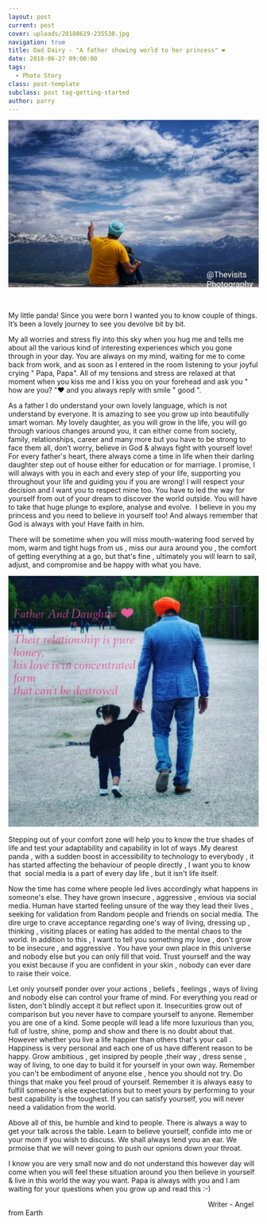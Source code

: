 ```yaml
---
layout: post
current: post
cover: uploads/20180619-235538.jpg
navigation: true
title: Dad Dairy - "A father showing world to her princess" ❤
date: 2018-06-27 09:00:00
tags:
  - Photo Story
class: post-template
subclass: post tag-getting-started
author: parry
---
```


![](/uploads/20180619-235538.jpg)

&nbsp;

My little panda! Since you were born I wanted you to know couple of things. It’s been a lovely journey to see you devolve bit by bit.

My all worries and stress fly into this sky when you hug me and tells me about all the various kind of interesting experiences which you gone through in your day. You are always on my mind, waiting for me to come back from work, and as soon as I entered in the room listening to your joyful crying " Papa, Papa". All of my tensions and stress are relaxed at that moment when you kiss me and I kiss you on your forehead and ask you " how are you? "❤ and you always reply with smile " good ".&nbsp;

As a father I do understand your own lovely language, which is not understand by everyone. It is amazing to see you grow up into beautifully smart woman. My lovely daughter, as you will grow in the life, you will go through various changes around you, it can either come from society, family, relationships, career and many more but you have to be strong to face them all, don’t worry, believe in God & always fight with yourself love! For every father's heart, there always come a time in life when their darling daughter step out of house either for education or for marriage. I promise, I will always with you in each and every step of your life, supporting you throughout your life and guiding you if you are wrong! I will respect your decision and I want you to respect mine too. You have to led the way for yourself from out of your dream to discover the world outside. You will have to take that huge plunge to explore, analyse and evolve.&nbsp; I believe in you my princess and you need to believe in yourself too! And always remember that God is always with you! Have faith in him.

There will be sometime when you will miss mouth-watering food served by mom, warm and tight hugs from us , miss our aura around you , the comfort of getting everything at a go, but that's fine , ultimately you will learn to sail, adjust, and compromise and be happy with what you have.

![](/uploads/10.jpeg)

Stepping out of your comfort zone will help you to know the true shades of life and test your adaptability and capability in lot of ways .My dearest panda , with a sudden boost in accessibility to technology to everybody , it has started affecting the behaviour of people directly , I want you to know that&nbsp; social media is a part of every day life , but it isn't life itself.

Now the time has come where people led lives accordingly what happens in someone's else. They have grown insecure , aggressive , envious via social media. Human have started feeling unsure of the way they lead their lives , seeking for validation from Random people and friends on social media. The dire urge to crave acceptance regarding one's way of living, dressing up , thinking , visiting places or eating has added to the mental chaos to the world. In addition to this , I want to tell you something my love , don't grow to be insecure , and aggressive . You have your own place in this universe and nobody else but you can only fill that void. Trust yourself and the way you exist because if you are confident in your skin , nobody can ever dare to raise their voice.

Let only yourself ponder over your actions , beliefs , feelings , ways of living and nobody else can control your frame of mind. For everything you read or listen, don't blindly accept it but reflect upon it. Insecurities grow out of comparison but you never have to compare yourself to anyone. Remember you are one of a kind. Some people will lead a life more luxurious than you, full of lustre, shine, pomp and show and there is no doubt about that. However whether you live a life happier than others that's your call . Happiness is very personal and each one of us have different reason to be happy. Grow ambitious , get insipred by people ,their way , dress sense , way of living, to one day to build it for yourself in your own way. Remember you can't be embodiment of anyone else , hence you should not try. Do things that make you feel proud of yourself. Remember it is always easy to fulfill someone's else expectations but to meet yours by performing to your best capability is the toughest. If you can satisfy yourself, you will never need a validation from the world.

Above all of this, be humble and kind to people. There is always a way to get your talk across the table. Learn to believe yourself, confide into me or your mom if you wish to discuss. We shall always lend you an ear. We prmoise that we will never going to push our opnions down your throat.

I know you are very small now and do not understand this however day will come when you will feel these situation around you then believe in yourself & live in this world the way you want. Papa is always with you and I am waiting for your questions when you grow up and read this :-)&nbsp;

&nbsp; &nbsp; &nbsp; &nbsp; &nbsp; &nbsp; &nbsp; &nbsp; &nbsp; &nbsp; &nbsp; &nbsp; &nbsp; &nbsp; &nbsp; &nbsp; &nbsp; &nbsp; &nbsp; &nbsp; &nbsp; &nbsp; &nbsp; &nbsp; &nbsp; &nbsp; &nbsp; &nbsp; &nbsp; &nbsp; &nbsp; &nbsp; &nbsp; &nbsp; &nbsp; &nbsp; &nbsp; &nbsp; &nbsp; &nbsp; &nbsp; &nbsp; &nbsp; &nbsp; &nbsp; &nbsp; &nbsp; &nbsp; &nbsp; &nbsp; &nbsp; Writer - Angel from Earth
